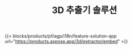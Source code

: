 ﻿---
title: 3D 추출기 솔루션 
weight: 7730
url: /ko/extractor
limit: 
description: 3D 파일을 Autodesk, Draco, Wavefront, 3D 스튜디오 및 기타 여러 형식으로 변환
---
{{< blocks/products/pf/agp/i18n/feature-solution-app url="https://products.aspose.app/3d/extractor/embed" >}} 
